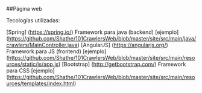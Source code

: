 ##Página web

Tecologías utilizadas:

[Spring] (https://spring.io/) Framework para java (backend) [ejemplo] (https://github.com/Shathe/101CrawlersWeb/blob/master/site/src/main/java/crawlers/MainController.java)
[AngularJS] (https://angularjs.org/) Framework para JS (frontend) [ejemplo] (https://github.com/Shathe/101CrawlersWeb/blob/master/site/src/main/resources/static/js/app.js)
[Bootstrap] (http://getbootstrap.com/) Framework para CSS [ejemplo] (https://github.com/Shathe/101CrawlersWeb/blob/master/site/src/main/resources/templates/index.html)
